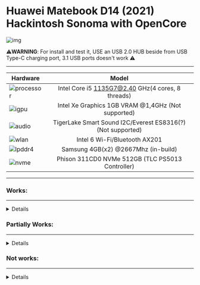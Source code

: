 # Huawei Matebook D14 (2021) Hackintosh Sonoma with OpenCore

![img](https://i.imgur.com/Eur6M5c.png)

⚠️**WARNING**: For install and test it, USE an USB 2.0 HUB beside from USB Type-C charging port, 3.1 USB ports doesn't work ⚠️

---

Hardware | Model
--- |:--:
![processor](https://i.imgur.com/BzXF1mf.png) | Intel Core i5 1135G7@2.40 GHz(4 cores, 8 threads)
![igpu](https://i.imgur.com/HS92HLo.png)| Intel Xe Graphics 1GB VRAM @1,4GHz (Not supported)
![audio](https://i.imgur.com/Xpsn2zb.png) | TigerLake Smart Sound I2C/Everest ES8316(?) (Not supported)
![wlan](https://i.imgur.com/9eDLwo9.png) | Intel 6 Wi-Fi/Bluetooth AX201
![lpddr4](https://i.imgur.com/1VtslzT.png) | Samsung 4GB(x2) @2667Mhz (in-build)
![nvme](https://i.imgur.com/J9Q96yY.png) | Phison 311CD0 NVMe 512GB (TLC PS5013 Controller)
---

### Works:
---
<details>

- Opencore 0.9.3 ❌ (I will try updating the bootloader for see if works or not).

- Installer Boot ❌ (installation is a less of 20 minutes with NVMe/28 minutes with external SATA SSD)

- System Boot ❌

- Camera ✅ (works perfectly)

- Battery charging and stats ✅

- Screen ✅ (1080x1920)

- Wi-Fi ✅❌ (Using heliport)

 
</details>


### Partially Works:

---
<details>
 
- USB Ports ✅❌ (2.0 and Type-C ports works perfect; 3.1 ports doesn't work for now).
- 
- VoodooPS2Controller ✅❌ (Works, but touchpad is broken, after boot seems work but stops inmediatelly).

- Bluetooth ❌ (Almost any Intel wireless cards with Bluetooth are broken on Ventura/Sonoma).

</details>


### Not works:
---

<details>
 
 
- Touchpad ❌ (MacOS doesn't recognize the Huawei sensors correctly).

- Audio Card ❌ (It's recognized but isn't enabled)

- Microphone ❌ (It's recognized but isn't enabled)

- HDMI ❌ (Doesn't work without 3D Acceleration)

- Screen Backlit ❌ (Doesn't work without 3D Acceleration)

- Fingerprint Scanner ❌ (Don't exist some Goodix kext for MacOS)

</details>

